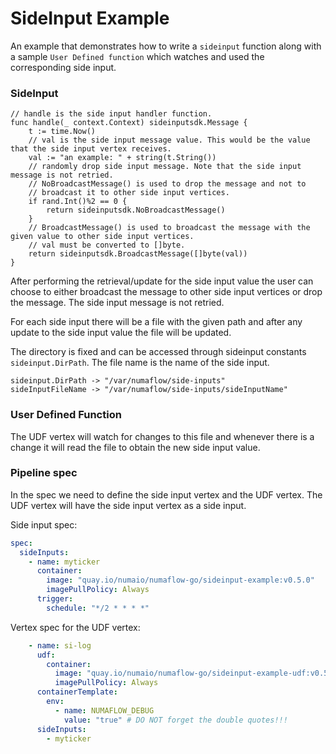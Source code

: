 # SideInput Example

An example that demonstrates how to write a `sideinput` function along with a sample `User Defined function` 
which watches and used the corresponding side input.

### SideInput
```golang
// handle is the side input handler function.
func handle(_ context.Context) sideinputsdk.Message {
	t := time.Now()
	// val is the side input message value. This would be the value that the side input vertex receives.
	val := "an example: " + string(t.String())
	// randomly drop side input message. Note that the side input message is not retried.
	// NoBroadcastMessage() is used to drop the message and not to
	// broadcast it to other side input vertices.
	if rand.Int()%2 == 0 {
		return sideinputsdk.NoBroadcastMessage()
	}
	// BroadcastMessage() is used to broadcast the message with the given value to other side input vertices.
	// val must be converted to []byte.
	return sideinputsdk.BroadcastMessage([]byte(val))
}
```
After performing the retrieval/update for the side input value the user can choose to either broadcast the 
message to other side input vertices or drop the message. The side input message is not retried.

For each side input there will be a file with the given path and after any update to the side input value the file will 
be updated.

The directory is fixed and can be accessed through sideinput constants `sideinput.DirPath`.
The file name is the name of the side input.
```golang
sideinput.DirPath -> "/var/numaflow/side-inputs"
sideInputFileName -> "/var/numaflow/side-inputs/sideInputName"
```

### User Defined Function

The UDF vertex will watch for changes to this file and whenever there is a change it will read the file to obtain the new side input value.


### Pipeline spec

In the spec we need to define the side input vertex and the UDF vertex. The UDF vertex will have the side input vertex as a side input.

Side input spec:
```yaml
spec:
  sideInputs:
    - name: myticker
      container:
        image: "quay.io/numaio/numaflow-go/sideinput-example:v0.5.0"
        imagePullPolicy: Always
      trigger:
        schedule: "*/2 * * * *"

```

Vertex spec for the UDF vertex:
```yaml
    - name: si-log
      udf:
        container:
          image: "quay.io/numaio/numaflow-go/sideinput-example-udf:v0.5.0"
          imagePullPolicy: Always
      containerTemplate:
        env:
          - name: NUMAFLOW_DEBUG
            value: "true" # DO NOT forget the double quotes!!!
      sideInputs:
        - myticker
```



